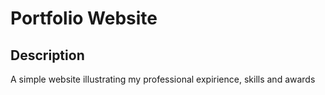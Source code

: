 # Portfolio Website

## Description
A simple website illustrating my professional expirience, skills and awards